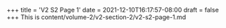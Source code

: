 +++
title = 'V2 S2 Page 1'
date = 2021-12-10T16:17:57-08:00
draft = false
+++
This is content/volume-2/v2-section-2/v2-s2-page-1.md

